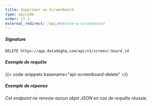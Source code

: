 ```yaml
---
title: Supprimer un Screenboard
type: apicode
order: 17.3
external_redirect: /api/#delete-a-screenboard
---
```


##### Signature
`DELETE https://app.datadoghq.com/api/v1/screen/:board_id`
##### Exemple de requête
{{< code-snippets basename="api-screenboard-delete" >}}
##### Exemple de réponse
*Cet endpoint ne renvoie aucun objet JSON en cas de requête réussie.*